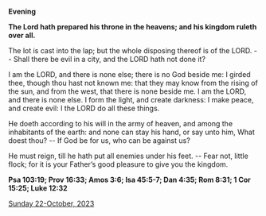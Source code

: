 **Evening**

**The Lord hath prepared his throne in the heavens; and his kingdom ruleth over all.**
 
The lot is cast into the lap; but the whole disposing thereof is of the LORD. -- Shall there be evil in a city, and the LORD hath not done it?
 
I am the LORD, and there is none else; there is no God beside me: I girded thee, though thou hast not known me: that they may know from the rising of the sun, and from the west, that there is none beside me. I am the LORD, and there is none else. I form the light, and create darkness: I make peace, and create evil: I the LORD do all these things.
 
He doeth according to his will in the army of heaven, and among the inhabitants of the earth: and none can stay his hand, or say unto him, What doest thou? -- If God be for us, who can be against us?
 
He must reign, till he hath put all enemies under his feet. -- Fear not, little flock; for it is your Father’s good pleasure to give you the kingdom.  

**Psa 103:19; Prov 16:33; Amos 3:6; Isa 45:5-7; Dan 4:35; Rom 8:31; 1 Cor 15:25; Luke 12:32**

[Sunday 22-October, 2023](https://t.me/daily_light)
